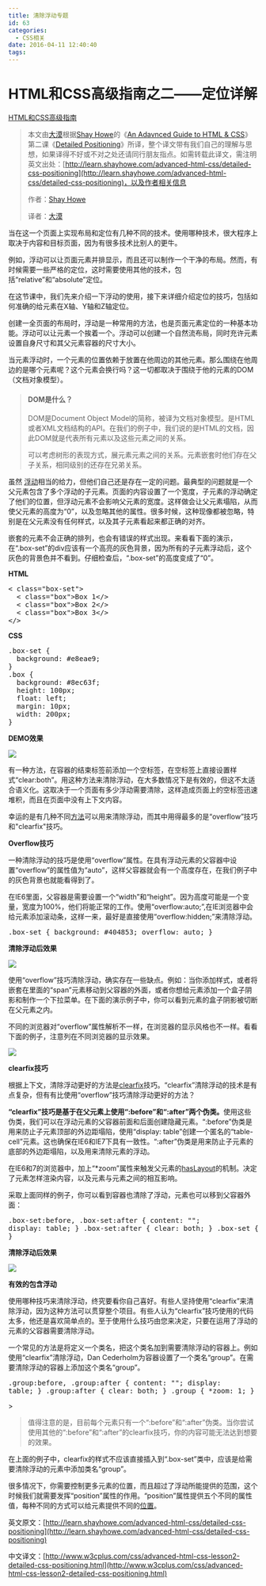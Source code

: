 ```yaml
---
title: 清除浮动专题
id: 63
categories:
  - CSS相关
date: 2016-04-11 12:40:40
tags:
---
```


# HTML和CSS高级指南之二——定位详解

[HTML和CSS高级指南](http://www.w3cplus.com/blog/tags/307.html)
> 本文由[大漠](http://www.w3cplus.com/)根据[Shay Howe](http://shayhowe.com/)的《[An Adavnced Guide to HTML &amp; CSS](http://learn.shayhowe.com/advanced-html-css/)》第二课《[Detailed Positioning](http://learn.shayhowe.com/advanced-html-css/detailed-css-positioning)》所译，整个译文带有我们自己的理解与思想，如果译得不好或不对之处还请同行朋友指点。如需转载此译文，需注明英文出处：[http://learn.shayhowe.com/advanced-html-css/detailed-css-positioning](http://learn.shayhowe.com/advanced-html-css/detailed-css-positioning)，以及作者相关信息
> 
> 作者：[Shay Howe](http://shayhowe.com/)
> 
> 译者：[大漠](http://www.w3cplus.com/)

当在这一个页面上实现布局和定位有几种不同的技术。使用哪种技术，很大程序上取决于内容和目标页面，因为有很多技术比别人的更牛。

例如，浮动可以让页面元素并排显示，而且还可以制作一个干净的布局。然而，有时候需要一些严格的定位，这时需要使用其他的技术，包括“relative”和“absolute”定位。
<!--more-->
在这节课中，我们先来介绍一下浮动的使用，接下来详细介绍定位的技巧，包括如何准确的给元素在X轴、Y轴和Z轴定位。

创建一全页面的布局时，浮动是一种常用的方法，也是页面元素定位的一种基本功能。浮动可以让元素一个挨着一个。浮动可以创建一个自然流布局，同时充许元素设置自身尺寸和其父元素容器的尺寸大小。

当元素浮动时，一个元素的位置依赖于放置在他周边的其他元素。那么围绕在他周边的是哪个元素呢？这个元素会换行吗？这一切都取决于围绕于他的元素的DOM（文档对象模型）。
> #### DOM是什么？
> 
> DOM是Document Object Model的简称，被译为文档对象模型。是HTML或者XML文档结构的API。在我们的例子中，我们说的是HTML的文档，因此DOM就是代表所有元素以及这些元素之间的关系。
> 
> 可以考虑树形的表现方式，展元素元素之间的关系。元素嵌套时他们存在父子关系，相同级别的还存在兄弟关系。

虽然 [浮动](http://css-tricks.com/all-about-floats/)相当的给力，但他们自己还是存在一定的问题。最典型的问题就是一个父元素包含了多个浮动的子元素。页面的内容设置了一个宽度，子元素的浮动确定了他们的位置，但浮动元素不会影响父元素的宽度。这样做会让父元素塌陷，从而使父元素的高度为“0”，以及忽略其他的属性。很多时候，这种现像都被忽略，特别是在父元素没有任何样式，以及其子元素看起来都正确的对齐。

嵌套的元素不会正确的排列，也会有错误的样式出现。来看看下面的演示，在“.box-set”的div应该有一个高亮的灰色背景，因为所有的子元素浮动后，这个灰色的背景色并不看到。仔细检查后，“.box-set”的高度变成了“0”。

**HTML**
<pre xml:space="preserve">&lt; class=&quot;box-set&quot;&gt;
  &lt; class=&quot;box&quot;&gt;Box 1&lt;/&gt;
  &lt; class=&quot;box&quot;&gt;Box 2&lt;/&gt;
  &lt; class=&quot;box&quot;&gt;Box 3&lt;/&gt;
&lt;/&gt;	
</pre>

**CSS**
<pre>.box-set {
  background: #e8eae9;
}
.box {
  background: #8ec63f;
  height: 100px;
  float: left;
  margin: 10px;
  width: 200px;
}</pre>

**DEMO效果**

![](http://e.zohar.com.cn/wordpress/wp-content/uploads/2016/04/adccf510a40ea23f7d3e71f5b94129b9.jpeg)

有一种方法，在容器的结束标签前添加一个空标签，在空标签上直接设置样式“clear:both”。用这种方法来清除浮动，在大多数情况下是有效的，但这不太适合语义化。这取决于一个页面有多少浮动需要清除，这样造成页面上的空标签迅速堆积，而且在页面中没有上下文内容。

幸运的是有几种不同[方法](http://www.ejeliot.com/blog/59)可以用来清除浮动，而其中用得最多的是“overflow”技巧和&quot;clearfix&quot;技巧。

**<span>Overflow技巧</span>**
<span> </span>

<span>一种清除浮动的技巧是使用“overflow”属性。在具有浮动元素的父容器中设置“overflow”的属性值为“auto”，这样父容器就会有一个高度存在，在我们例子中的灰色背景也就能看得到了。</span>
<span> </span>

<span>在IE6里面，父容器是需要设置一个“width”和“height”。因为高度可能是一个变量，宽度为100%，他们将能正常的工作。使用“overflow:auto;”,在IE浏览器中会给元素添加滚动条，这样一来，最好是直接使用“overflow:hidden;”来清除浮动。</span>
<span> </span><pre>.box-set {
  background: #404853;
  overflow: auto;
}	</pre>
<span> </span>

**<span>清除浮动后效果</span>**
<span> </span>

![](http://e.zohar.com.cn/wordpress/wp-content/uploads/2016/04/8c8a3855e11193f27eaf99c9f4efb6e7.jpeg)

<span> </span>

<span>使用“overflow”技巧清除浮动，确实存在一些缺点。例如：<span>当你添加样式，或者将嵌套在里面的“span”元素移动到父容器的外面，或者你想给元素添加一个盒子阴影和制作一个下拉菜单。在下面的演示例子中，你可以看到元素的盒子阴影被切断在父元素之内。</span></span>
<span> </span>

<span>不同的浏览器对“overflow”属性解析不一样，在浏览器的显示风格也不一样。看看下面的例子，注意列在不同浏览器的显示效果。</span>
<span> </span>

![](http://e.zohar.com.cn/wordpress/wp-content/uploads/2016/04/4dee96a3bd1654ad9202549ddd8d5590.jpeg)

<span> </span>

**<span>clearfix技巧</span>**
<span> </span>

<span>根据上下文，清除浮动更好的方法是</span>[<span>clearfix</span>](http://nicolasgallagher.com/micro-clearfix-hack/)<span>技巧。“clearfix”清除浮动的技术是有点复杂，但有有比使用“overflow”技巧清除浮动更好的方法？</span>
<span> </span>

<span><span>**“clearfix”技巧是基于在父元素上使用“:before”和“:after”两个伪类。**</span>使用这些伪类，我们可以在浮动元素的父容器前面和后面创建隐藏元素。“:before”伪类是用来防止子元素顶部的外边距塌陷，使用“display: table”创建一个匿名的“table-cell”元素。这也确保在IE6和IE7下具有一致性。“:after”伪类是用来防止子元素的底部的外边距塌陷，以及用来清除元素的浮动。</span>
<span> </span>

<span>在IE6和7的浏览器中，加上“*zoom”属性来触发父元素的</span>[<span>hasLayout</span>](http://www.satzansatz.de/cssd/onhavinglayout.html)<span>的机制。决定了元素怎样渲染内容，以及元素与元素之间的相互影响。</span>
<span> </span>

<span>采取上面同样的例子，你可以看到容器也清除了浮动，元素也可以移到父容器外面：</span>
<span> </span><pre>.box-set:before,
.box-set:after {
  content: &quot;&quot;;
  display: table;
}
.box-set:after {
  clear: both;
}
.box-set {
  *zoom: 1;
}</pre>
<span> </span>

**<span>清除浮动后效果</span>**
<span> </span>

![](http://e.zohar.com.cn/wordpress/wp-content/uploads/2016/04/16fb1bfa9c1846ef92341235c301acfe.jpeg)

<span> </span>

**<span>有效的包含浮动</span>**
<span> </span>

<span>使用哪种技巧来清除浮动，终究要看你自己喜好。有些人坚持使用“clearfix”来清除浮动，因为这种方法可以贯穿整个项目。有些人认为“clearfix”技巧使用的代码太多，他还是喜欢简单点的。至于使用什么技巧由您来决定，只要在运用了浮动的元素的父容器需要清除浮动。</span>
<span> </span>

<span>一个常见的方法是将定义一个类名，把这个类名加到需要清除浮动的容器上。例如使用“clearfix”清除浮动，Dan Cederholm为容器设置了一个类名“group”。在需要清除浮动的容器上添加这个类名“group”。</span>
<span> </span><pre>.group:before,
.group:after {
  content: &quot;&quot;;
  display: table;
}
.group:after {
  clear: both;
}
.group {
  *zoom: 1;
}	</pre>
<span> </span>> <span> </span>
> 
> <span>值得注意的是，目前每个元素只有一个“:before”和“:after”伪类。当你尝试使用其他的“:before”和“:after”的clearfix技巧，你的内容可能无法达到想要的效果。</span>
> <span> </span><span> </span>

<span>在上面的例子中，clearfix的样式不应该直接插入到“.box-set”类中，应该是给需要清除浮动的元素中添加类名“group”。</span>
<span> </span>

<span>很多情况下，你需要控制更多元素的位置，而且超过了浮动所能提供的范围，这个时候我们就需要发挥“position”属性的作用。“position”属性提供五个不同的属性值，每种不同的方式可以给元素提供不同的</span>[<span>位置</span>](http://alistapart.com/article/css-positioning-101)<span>。</span>

英文原文：[http://learn.shayhowe.com/advanced-html-css/detailed-css-positioning](http://learn.shayhowe.com/advanced-html-css/detailed-css-positioning)

中文译文：[http://www.w3cplus.com/css/advanced-html-css-lesson2-detailed-css-positioning.html](http://www.w3cplus.com/css/advanced-html-css-lesson2-detailed-css-positioning.html)